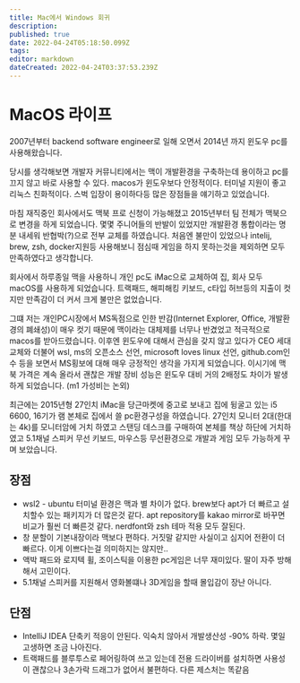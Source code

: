 ```yaml
---
title: Mac에서 Windows 회귀
description: 
published: true
date: 2022-04-24T05:18:50.099Z
tags: 
editor: markdown
dateCreated: 2022-04-24T03:37:53.239Z
---
```


# MacOS 라이프
2007년부터 backend software engineer로 일해 오면서 2014년 까지 윈도우 pc를 사용해왔습니다. 

당시를 생각해보면 개발자 커뮤니티에서는 맥이 개발환경을 구축하는데 용이하고 pc를 끄지 않고 바로 사용할 수 있다. macos가 윈도우보다 안정적이다. 터미널 지원이 좋고 리눅스 친화적이다. 스벅 입장이 용이하다등 많은 장점들을 얘기하고 있었습니다.

마침 재직중인 회사에서도 맥북 프로 신청이 가능해졌고 2015년부터 팀 전체가 맥북으로 변경을 하게 되었습니다. 몇몇 주니어들의 반발이 있었지만 개발환경 통합이라는 명분 내세워 반협박(?)으로 전부 교체를 하였습니다. 처음엔 불만이 있었으나 intelij, brew, zsh, docker지원등 사용해보니 점심때 게임을 하지 못하는것을 제외하면 모두 만족하였다고 생각합니다. 

회사에서 하루종일 맥을 사용하니 개인 pc도 iMac으로 교체하여 집, 회사 모두 macOS를 사용하게 되었습니다. 트랙패드, 해피해킹 키보드, c타입 허브등의 지출이 컷지만 만족감이 더 커서 크게 불만은 없었습니다.

그떄 저는 개인PC시장에서 MS독점으로 인한 반감(Internet Explorer, Office, 개발환경의 폐쇄성)이 매우 컷기 때문에 맥이라는 대체제를 너무나 반겼었고 적극적으로 macos를 받아드렸습니다. 이후엔 윈도우에 대해서 관심을 갖지 않고 있다가 CEO 세대교체와 더불어 wsl, ms의 오픈소스 선언, microsoft loves linux 선언, github.com인수 등을 보면서 MS횡보에 대해 매우 긍정적인 생각을 가지게 되었습니다. 이시기에 맥북 가격은 계속 올라서 괜찮은 개발 장비 성능은 윈도우 대비 거의 2배정도 차이가 발생하게 되었습니다. (m1 가성비는 논외)

최근에는 2015년형 27인치 iMac을 당근마켓에 중고로 보내고 집에 뒹굴고 있는 i5 6600, 16기가 램 본체로 집에서 쓸 pc환경구성을 하였습니다. 27인치 모니터 2대(한대는 4k)를 모니터암에 거치 하였고 스탠딩 데스크를 구매하여 본체를 책상 하단에 거치하였고 5.1채널 스피커 무선 키보드, 마우스등 무선환경으로 개발과 게임 모두 가능하게 꾸며 보았습니다.

## 장점
- wsl2 - ubuntu 터미널 환경은 맥과 별 차이가 없다. brew보다 apt가 더 빠르고 설치할수 있는 패키지가 더 많은것 같다. apt repository를 kakao mirror로 바꾸면 비교가 훨씬 더 빠른것 같다. nerdfont와 zsh 테마 적용 모두 잘된다.
- 창 분할이 기본내장이라 맥보다 편하다. 거짓말 같지만 사실이고 심지어 전환이 더 빠르다. 이게 이쁘다는걸 의미하지는 않지만..
- 액박 패드와 로지텍 휠, 조이스틱을 이용한 pc게임은 너무 재미있다. 딸이 자주 방해해서 고민이다.
- 5.1채널 스피커를 지원해서 영화볼떄나 3D게임을 할때 몰입감이 장난 아니다.

## 단점
- IntelliJ IDEA 단축키 적응이 안된다. 익숙치 않아서 개발생산성 -90% 하락. 몇일 고생하면 조금 나아진다.
- 트랙패드를 블루투스로 페어링하여 쓰고 있는데 전용 드라이버를 설치하면 사용성이 괜찮으나 3손가락 드래그가 없어서 불편하다. 다른 제스처는 똑같음


